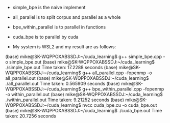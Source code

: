 - simple_bpe is the naive implement
- all_parallel is to split corpus and parallel as a whole
- bpe_within_parallel is to parallel in functions
- cuda_bpe is to parallel by cuda


- My system is WSL2 and my result are as follows:


(base) mike@SK-WQPPOXABSSDJ:~/cuda_learning$ g++ simple_bpe.cpp -o simple_bpe.out
(base) mike@SK-WQPPOXABSSDJ:~/cuda_learning$ ./simple_bpe.out 
Time taken: 17.2288 seconds
(base) mike@SK-WQPPOXABSSDJ:~/cuda_learning$ g++ all_parallel.cpp -fopenmp -o all_parallel.out
(base) mike@SK-WQPPOXABSSDJ:~/cuda_learning$ ./all_parallel.out 
Time taken: 0.565909 seconds
(base) mike@SK-WQPPOXABSSDJ:~/cuda_learning$ g++ bpe_within_parallel.cpp -fopenmp -o within_parallel.out
(base) mike@SK-WQPPOXABSSDJ:~/cuda_learning$ ./within_parallel.out 
Time taken: 9.21252 seconds
(base) mike@SK-WQPPOXABSSDJ:~/cuda_learning$ nvcc cuda_bpe.cu -o cuda_bpe.out
(base) mike@SK-WQPPOXABSSDJ:~/cuda_learning$ ./cuda_bpe.out 
Time taken: 20.7256 seconds